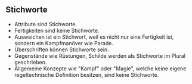Stichworte
----------

- Attribute sind Stichworte.
- Fertigkeiten sind keine Stichworte.
- Ausweichen ist ein Stichwort, weil es nicht nur eine Fertigkeit ist, sondern ein Kampfmanöver wie Parade.
- Überschriften können Stichworte sein.
- Gegenstände wie Rüstungen, Schilde werden als Stichworte im Plural geschrieben.
- Allgemeine Konzepte wie "Kampf" oder "Magie", welche keine eigene regeltechnische Definition besitzen, sind keine Stichworte.
